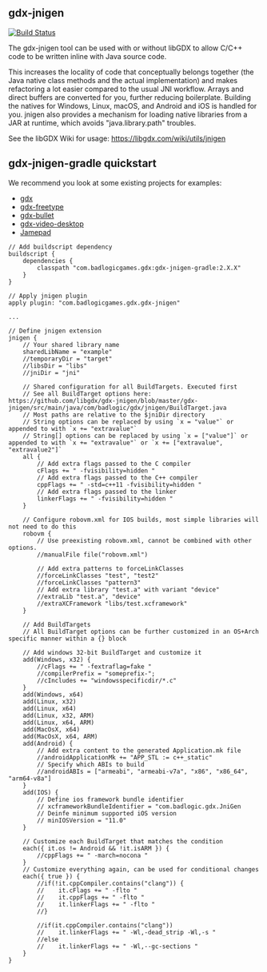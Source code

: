 ## gdx-jnigen

[![Build Status](https://github.com/libgdx/gdx-jnigen/workflows/Build%20and%20deploy/badge.svg)](https://github.com/libgdx/gdx-jnigen/actions?query=workflow%3A"Build+and+deploy")

The gdx-jnigen tool can be used with or without libGDX to allow C/C++ code to be written inline
with Java source code. 

This increases the locality of code that conceptually belongs together (the Java native class methods and the actual implementation) and makes refactoring a lot easier
compared to the usual JNI workflow. Arrays and direct buffers are converted for you, further
reducing boilerplate. Building the natives for Windows, Linux, macOS, and Android and iOS is handled for
you. jnigen also provides a mechanism for loading native libraries from a JAR at runtime, which
avoids "java.library.path" troubles.

See the libGDX Wiki for usage: https://libgdx.com/wiki/utils/jnigen

## gdx-jnigen-gradle quickstart

We recommend you look at some existing projects for examples:
- [gdx](https://github.com/libgdx/libgdx/blob/master/gdx/build.gradle)
- [gdx-freetype](https://github.com/libgdx/libgdx/blob/master/extensions/gdx-freetype/build.gradle)
- [gdx-bullet](https://github.com/libgdx/libgdx/blob/master/extensions/gdx-bullet/build.gradle)
- [gdx-video-desktop](https://github.com/libgdx/gdx-video/blob/master/gdx-video-desktop/build.gradle)
- [Jamepad](https://github.com/libgdx/Jamepad/blob/master/build.gradle)

```
// Add buildscript dependency
buildscript {
    dependencies {
        classpath "com.badlogicgames.gdx:gdx-jnigen-gradle:2.X.X"
    }
}

// Apply jnigen plugin
apply plugin: "com.badlogicgames.gdx.gdx-jnigen"

...

// Define jnigen extension
jnigen {
    // Your shared library name
    sharedLibName = "example"
    //temporaryDir = "target"
    //libsDir = "libs"
    //jniDir = "jni"

    // Shared configuration for all BuildTargets. Executed first
    // See all BuildTarget options here: https://github.com/libgdx/gdx-jnigen/blob/master/gdx-jnigen/src/main/java/com/badlogic/gdx/jnigen/BuildTarget.java
    // Most paths are relative to the $jniDir directory
    // String options can be replaced by using `x = "value"` or appended to with `x += "extravalue"`
    // String[] options can be replaced by using `x = ["value"]` or appended to with `x += "extravalue"` or `x += ["extravalue", "extravalue2"]`
    all {
        // Add extra flags passed to the C compiler
        cFlags += " -fvisibility=hidden "
        // Add extra flags passed to the C++ compiler
        cppFlags += " -std=c++11 -fvisibility=hidden "
        // Add extra flags passed to the linker
        linkerFlags += " -fvisibility=hidden "
    }

    // Configure robovm.xml for IOS builds, most simple libraries will not need to do this
    robovm {
        // Use preexisting robovm.xml, cannot be combined with other options.
        //manualFile file("robovm.xml")
        
        // Add extra patterns to forceLinkClasses
        //forceLinkClasses "test", "test2"
        //forceLinkClasses "pattern3"
        // Add extra library "test.a" with variant "device"
        //extraLib "test.a", "device"
        //extraXCFramework "libs/test.xcframework"
    }

    // Add BuildTargets
    // All BuildTarget options can be further customized in an OS+Arch specific manner within a {} block

    // Add windows 32-bit BuildTarget and customize it
    add(Windows, x32) {
        //cFlags += " -fextraflag=fake "
        //compilerPrefix = "someprefix-";
        //cIncludes += "windowsspecificdir/*.c"
    }
    add(Windows, x64)
    add(Linux, x32)
    add(Linux, x64)
    add(Linux, x32, ARM)
    add(Linux, x64, ARM)
    add(MacOsX, x64)
    add(MacOsX, x64, ARM)
    add(Android) {
        // Add extra content to the generated Application.mk file
        //androidApplicationMk += "APP_STL := c++_static"
        // Specify which ABIs to build
        //androidABIs = ["armeabi", "armeabi-v7a", "x86", "x86_64", "arm64-v8a"]
    }
    add(IOS) {
        // Define ios framework bundle identifier
        // xcframeworkBundleIdentifier = "com.badlogic.gdx.JniGen
        // Deinfe minimum supported iOS version
        // minIOSVersion = "11.0"
    }

    // Customize each BuildTarget that matches the condition
    each({ it.os != Android && !it.isARM }) {
        //cppFlags += " -march=nocona "
    }
    // Customize everything again, can be used for conditional changes
    each({ true }) {
        //if(!it.cppCompiler.contains("clang")) {
        //    it.cFlags += " -flto "
        //    it.cppFlags += " -flto "
        //    it.linkerFlags += " -flto "
        //}

        //if(it.cppCompiler.contains("clang"))
        //    it.linkerFlags += " -Wl,-dead_strip -Wl,-s "
        //else
        //    it.linkerFlags += " -Wl,--gc-sections "
    }
}
```
